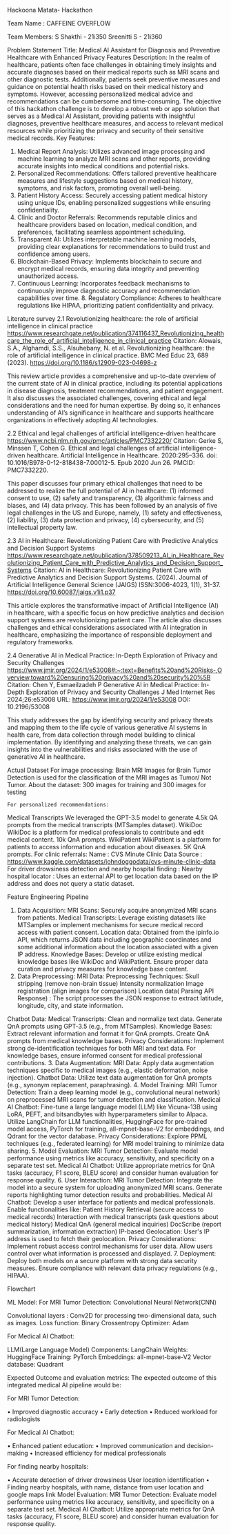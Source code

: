 Hackoona Matata- Hackathon

Team Name : CAFFEINE OVERFLOW

Team Members:
S Shakthi - 21i350
Sreenitti S  - 21i360

Problem Statement
Title: Medical AI Assistant for Diagnosis and Preventive Healthcare with Enhanced Privacy Features 
Description: 
In the realm of healthcare, patients often face challenges in obtaining timely insights and accurate diagnoses based on their medical reports such as MRI scans and other diagnostic tests. Additionally, patients seek preventive measures and guidance on potential health risks based on their medical history and symptoms. However, accessing personalized medical advice and recommendations can be cumbersome and time-consuming. The objective of this hackathon challenge is to develop a robust web or app solution that serves as a Medical AI Assistant, providing patients with insightful diagnoses, preventive healthcare measures, and access to relevant medical resources while prioritizing the privacy and security of their sensitive medical records. 
Key Features: 
1. Medical Report Analysis: Utilizes advanced image processing and machine learning to analyze MRI scans and other reports, providing accurate insights into medical conditions and potential risks.
 2. Personalized Recommendations: Offers tailored preventive healthcare measures and lifestyle suggestions based on medical history, symptoms, and risk factors, promoting overall well-being. 
3. Patient History Access: Securely accessing patient medical history using unique IDs, enabling personalized suggestions while ensuring confidentiality.
4. Clinic and Doctor Referrals: Recommends reputable clinics and healthcare providers based on location, medical condition, and preferences, facilitating seamless appointment scheduling. 
5. Transparent AI: Utilizes interpretable machine learning models, providing clear explanations for recommendations to build trust and confidence among users.
6. Blockchain-Based Privacy: Implements blockchain to secure and encrypt medical records, ensuring data integrity and preventing unauthorized access. 
7. Continuous Learning: Incorporates feedback mechanisms to continuously improve diagnostic accuracy and recommendation capabilities over time. 8. Regulatory Compliance: Adheres to healthcare regulations like HIPAA, prioritizing patient confidentiality and privacy.


Literature survey
2.1 Revolutionizing healthcare: the role of artificial intelligence in clinical practice
https://www.researchgate.net/publication/374116437_Revolutionizing_healthcare_the_role_of_artificial_intelligence_in_clinical_practice 
Citation: Alowais, S.A., Alghamdi, S.S., Alsuhebany, N. et al. Revolutionizing healthcare: the role of artificial intelligence in clinical practice. BMC Med Educ 23, 689 (2023). https://doi.org/10.1186/s12909-023-04698-z

This review article provides a comprehensive and up-to-date overview of the current state of AI in clinical practice, including its potential applications in disease diagnosis, treatment recommendations, and patient engagement. It also discusses the associated challenges, covering ethical and legal considerations and the need for human expertise. By doing so, it enhances understanding of AI’s significance in healthcare and supports healthcare organizations in effectively adopting AI technologies.

2.2 Ethical and legal challenges of artificial intelligence-driven healthcare 
https://www.ncbi.nlm.nih.gov/pmc/articles/PMC7332220/ 
Citation: Gerke S, Minssen T, Cohen G. Ethical and legal challenges of artificial intelligence-driven healthcare. Artificial Intelligence in Healthcare. 2020:295–336. doi: 10.1016/B978-0-12-818438-7.00012-5. Epub 2020 Jun 26. PMCID: PMC7332220.

This paper discusses four primary ethical challenges that need to be addressed to realize the full potential of AI in healthcare: (1) informed consent to use, (2) safety and transparency, (3) algorithmic fairness and biases, and (4) data privacy. This has been followed by an analysis of five legal challenges in the US and Europe, namely, (1) safety and effectiveness, (2) liability, (3) data protection and privacy, (4) cybersecurity, and (5) intellectual property law. 

2.3 AI in Healthcare: Revolutionizing Patient Care with Predictive Analytics and Decision Support Systems
https://www.researchgate.net/publication/378509213_AI_in_Healthcare_Revolutionizing_Patient_Care_with_Predictive_Analytics_and_Decision_Support_Systems 
Citation: AI in Healthcare: Revolutionizing Patient Care with Predictive Analytics and Decision Support Systems. (2024). Journal of Artificial Intelligence General Science (JAIGS) ISSN:3006-4023, 1(1), 31-37. https://doi.org/10.60087/jaigs.v1i1.p37

This article explores the transformative impact of Artificial Intelligence (AI) in healthcare, with a specific focus on how predictive analytics and decision support systems are revolutionizing patient care. The article also discusses challenges and ethical considerations associated with AI integration in healthcare, emphasizing the importance of responsible deployment and regulatory frameworks. 

2.4 Generative AI in Medical Practice: In-Depth Exploration of Privacy and Security Challenges
https://www.jmir.org/2024/1/e53008#:~:text=Benefits%20and%20Risks-,Overview,toward%20ensuring%20privacy%20and%20security%20%5B 
Citation:  Chen Y, Esmaeilzadeh P
Generative AI in Medical Practice: In-Depth Exploration of Privacy and Security Challenges
J Med Internet Res 2024;26:e53008
URL: https://www.jmir.org/2024/1/e53008
DOI: 10.2196/53008

This study addresses the gap by identifying security and privacy threats and mapping them to the life cycle of various generative AI systems in health care, from data collection through model building to clinical implementation. By identifying and analyzing these threats, we can gain insights into the vulnerabilities and risks associated with the use of generative AI in healthcare. 

Actual Dataset
For image processing:
    Brain MRI Images for Brain Tumor Detection is used for the classification of         the MRI images as Tumor/ Not Tumor.
		About the dataset:
300 images for training and 300 images for testing

	For personalized recommendations:

Medical Transcripts
We leveraged the GPT-3.5 model to generate 4.5k QA prompts from the medical transcripts (MTSamples dataset).
WikiDoc
WikiDoc is a platform for medical professionals to contribute and edit medical content.
10k QnA prompts.
WikiPatient
WikiPatient is a platform for patients to access information and education about diseases.
5K QnA prompts.
	For clinic referrals:
Name : CVS Minute Clinic Data
Source : https://www.kaggle.com/datasets/johndoggodata/cvs-minute-clinic-data
	For driver drowsiness detection and nearby hospital finding : 
Nearby hospital locator : Uses an external API to get location data based on the IP address and does not query a static dataset.

Feature Engineering Pipeline
1. Data Acquisition:
MRI Scans: Securely acquire anonymized MRI scans from patients.
Medical Transcripts: Leverage existing datasets like MTSamples or implement mechanisms for secure medical record access with patient consent.
Location data: Obtained from the ipinfo.io API, which returns JSON data including geographic coordinates and some additional information about the location associated with a given IP address.
Knowledge Bases:
Develop or utilize existing medical knowledge bases like WikiDoc and WikiPatient.
Ensure proper data curation and privacy measures for knowledge base content.
2. Data Preprocessing:
MRI Data:
Preprocessing Techniques:
Skull stripping (remove non-brain tissue)
Intensity normalization
Image registration (align images for comparison)
	Location data( Parsing API Response) : The script processes the JSON response to extract latitude, longitude, city, and state information.

Chatbot Data:
Medical Transcripts:
Clean and normalize text data.
Generate QnA prompts using GPT-3.5 (e.g., from MTSamples).
Knowledge Bases:
Extract relevant information and format it for QnA prompts.
Create QnA prompts from medical knowledge bases.
Privacy Considerations:
Implement strong de-identification techniques for both MRI and text data.
For knowledge bases, ensure informed consent for medical professional contributions.
3. Data Augmentation:
MRI Data:
Apply data augmentation techniques specific to medical images (e.g., elastic deformation, noise injection).
Chatbot Data:
Utilize text data augmentation for QnA prompts (e.g., synonym replacement, paraphrasing).
4. Model Training:
MRI Tumor Detection:
Train a deep learning model (e.g., convolutional neural network) on preprocessed MRI scans for tumor detection and classification.
Medical AI Chatbot:
Fine-tune a large language model (LLM) like Vicuna-13B using LoRA, PEFT, and bitsandbytes with hyperparameters similar to Alpaca.
Utilize LangChain for LLM functionalities, HuggingFace for pre-trained model access, PyTorch for training, all-mpnet-base-V2 for embeddings, and Qdrant for the vector database.
Privacy Considerations:
Explore PPML techniques (e.g., federated learning) for MRI model training to minimize data sharing.
5. Model Evaluation:
MRI Tumor Detection:
Evaluate model performance using metrics like accuracy, sensitivity, and specificity on a separate test set.
Medical AI Chatbot:
Utilize appropriate metrics for QnA tasks (accuracy, F1 score, BLEU score) and consider human evaluation for response quality.
6. User Interaction:
MRI Tumor Detection:
Integrate the model into a secure system for uploading anonymized MRI scans.
Generate reports highlighting tumor detection results and probabilities.
Medical AI Chatbot:
Develop a user interface for patients and medical professionals.
Enable functionalities like:
Patient History Retrieval (secure access to medical records)
Interaction with medical transcripts (ask questions about medical history)
Medical QnA (general medical inquiries)
DocScribe (report summarization, information extraction)
IP-based Geolocation: User's IP address is used to fetch their geolocation.
Privacy Considerations:
Implement robust access control mechanisms for user data.
Allow users control over what information is processed and displayed.
7. Deployment:
Deploy both models on a secure platform with strong data security measures.
Ensure compliance with relevant data privacy regulations (e.g., HIPAA).

Flowchart

ML Model: 
For MRI Tumor Detection: Convolutional Neural Network(CNN)

Convolutional layers : Conv2D for processing two-dimensional data, such as images.
Loss function: Binary Crossentropy
Optimizer: Adam 
	
For Medical AI Chatbot:

LLM(Large Language Model) Components: LangChain
Weights: HuggingFace
Training: PyTorch
Embeddings: all-mpnet-base-V2
Vector database: Quadrant

Expected Outcome and evaluation metrics:
The expected outcome of this integrated medical AI pipeline would be:

For MRI Tumor Detection:

•⁠  ⁠Improved diagnostic accuracy
•⁠  ⁠Early detection
•⁠  ⁠Reduced workload for radiologists

For Medical AI Chatbot:

•⁠  ⁠Enhanced patient education:
•⁠  ⁠Improved communication and decision-making 
•⁠  ⁠Increased efficiency for medical professionals

For finding nearby hospitals: 

•⁠  Accurate detection of driver drowsiness
User location identification
•⁠  Finding nearby hospitals, with name, distance from user location and google maps link
Model Evaluation:
MRI Tumor Detection:
Evaluate model performance using metrics like accuracy, sensitivity, and specificity on a separate test set.
Medical AI Chatbot:
Utilize appropriate metrics for QnA tasks (accuracy, F1 score, BLEU score) and consider human evaluation for response quality.

